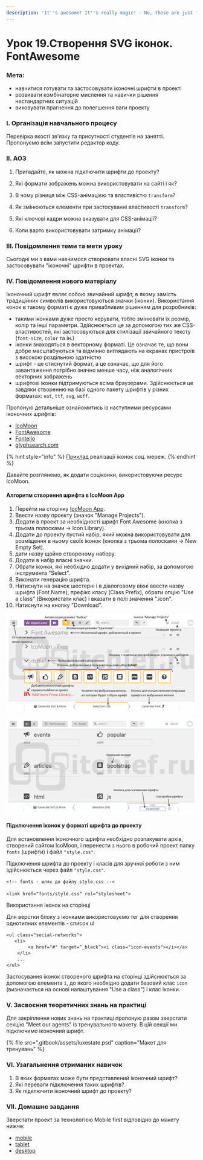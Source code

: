 ```yaml
---
description: 'It''s awesome! It''s really magiс! - No, these are just fonts))'
---
```


# Урок 19.Створення SVG іконок. FontAwesome

### Мета:

* навчитися готувати та застосовувати іконочні шрифти в проекті
* розвивати комбінаторне мислення та навички рішення нестандартних ситуацій
* виховувати прагнення до полегшення ваги проекту

### І. Організація навчального процесу

Перевірка якості зв'язку та присутності студентів на занятті. Пропонуємо всім запустити редактор коду.

### ІІ. АОЗ

1. Пригадайте, як можна підключити шрифти до проекту?
2. Які формати зображень можна використовувати на сайті і як?



1. В чому різниця між CSS-анімацією та властивістю `transform`?
2. Як змінюються елементи при застосуванні властивості `transform`?
3. Які ключові кадри можна вказувати для CSS-анімації?
4. Коли варто використовувати затримку анімації?

### ІІІ. Повідомлення теми та мети уроку

Сьогодні ми з вами навчимося створювати власні SVG іконки та застосовувати "іконочні" шрифти в проектах.

### IV. Повідомлення нового матеріалу

Іконочний шрифт являє собою звичайний шрифт, в якому замість традиційних символів використовуються значки \(іконки\). Використання конок в такому форматі є дуже привабливим рішенням для розробників:

* такими іконками дуже просто керувати, тобто змінювати їх розмір, колір та інші параметри. Здійснюється це за допомогою тих же CSS-властивостей, які застосовуються для стилізації звичайного тексту \(`font-size`, `color` та ін.\)
* іконки знаходяться в векторному форматі. Це означає те, що вони добре масштабуються та відмінно виглядають на екранах пристроїв з високою роздільною здатністю
* шрифт - це стиснутий формат, а це означає, що для його завантаження потрібно значно менше часу, ніж аналогічних векторних зображень
* шрифтові іконки підтримуються всіма браузерами. Здійснюється це завдяки створенню на базі одного пакету шрифтів у різних форматах: `eot`, `ttf`, `svg`, `woff`.

Пропоную детальніше ознайомитись із наступними ресурсами іконочних шрифтів:

* [IcoMoon](https://icomoon.io/app/#/select)
* [FontAwesome](https://fontawesome.com/)
* [Fontello](http://fontello.com/)
* [glyphsearch.com](https://glyphsearch.com/)

{% hint style="info" %}
[Приклад](https://codepen.io/mediol-git/pen/gOWGLoB?editors=1100) реалізації іконок соц. мереж.
{% endhint %}

Давайте розглянемо, як додати соціконки, використовуючи ресурс IcoMoon.

#### Алгоритм створення шрифта в IcoMoon App

1. Перейти на сторінку [IcoMoon App](https://icomoon.io/app/#/select).
2. Ввести назву проекту \(значок "Manage Projects"\).
3. Додати в проект за необхідності шрифт Font Awesome \(кнопка з трьома полосками -&gt; Icon Library\).
4. Додати до проекту пустий набір, який можна використовувати для розміщення в ньому своїх іконок \(кнопка з трьома полосками -&gt; New Empty Set\).
5. дати назву щойно створеному набору.
6. Додати в набір власні значки.
7. Обрати іконки, які необхідно додати у вихідний набір, за допомогою інструмента "Select".
8. Виконати генерацію шрифта.
9. Натиснути на значок шестерні і в діалоговому вікні ввести назву шрифта \(Font Name\), префікс класу \(Class Prefix\), обрати опцію "Use a class" \(Використати клас\) і вказати в полі значення ".icon".
10. Натиснути на кнопку "Download".

![](.gitbook/assets/img-icomoon%20%281%29.png)

![](.gitbook/assets/img-icomoon2.png)

#### Підключення іконок у форматі шрифта до проекту

Для встановлення іконочного шрифта  необхідно розпакувати архів, створений сайтом IcoMoon, і перенести з нього в робочий проект папку `fonts` \(шрифти\) і файл `"style.css"`.

Підключення шрифта до проекту і класів для зручної роботи з ним здійснюється через файл `"style.css"`.

```text
<!-- fonts - шлях до файлу style.css -->

<link href="fonts/style.css" rel="stylesheet">
```

Використання іконок на сторінці

Для верстки блоку з іконками використовуємо тег для створення однотипних елементів - список ul

```text
<ul class="social-networks">
   <li>
        <a href="#" target=”_black”><i class="icon-events"></i></a>
    </li>
    ...
</ul>
```

Застосування іконок створеного шрифта на сторінці здійснюється за допомогою елемента `i`, до якого необхідно додати базовий клас `icon` \(визначається на основі налаштування "Use a class"\) і клас іконки.

### V. Засвоєння теоретичних знань на практиці

Для закріплення нових знань на практиці пропоную разом зверстати секцію "Meet our agents" із тренувального макету. В цій секції ми підключимо іконочний шрифт.

{% file src=".gitbook/assets/luxestate.psd" caption="Макет для тренувань" %}

### VI. Узагальнення отриманих навичок

1. В яких форматах може бути представлений іконочний шрифт?
2. Які переваги підключення таких шрифтів?
3. Як підключити іконочний шрифт до проекту?

### VII. Домашнє завдання

Зверстати проект за технологією Mobile first відповідно до макету нижче:

* [mobile](https://app.schoology.com/attachment/1690243730/source/845739c21f8087eb0f318890c127a4a5.psd)
* [tablet](https://app.schoology.com/attachment/1690243729/source/f44ed1dbb4584ed3c216a72f5f703be7.psd)
* [desktop](https://app.schoology.com/attachment/1690243728/source/4f781214ed287ae242924753a4e57ce4.psd)

